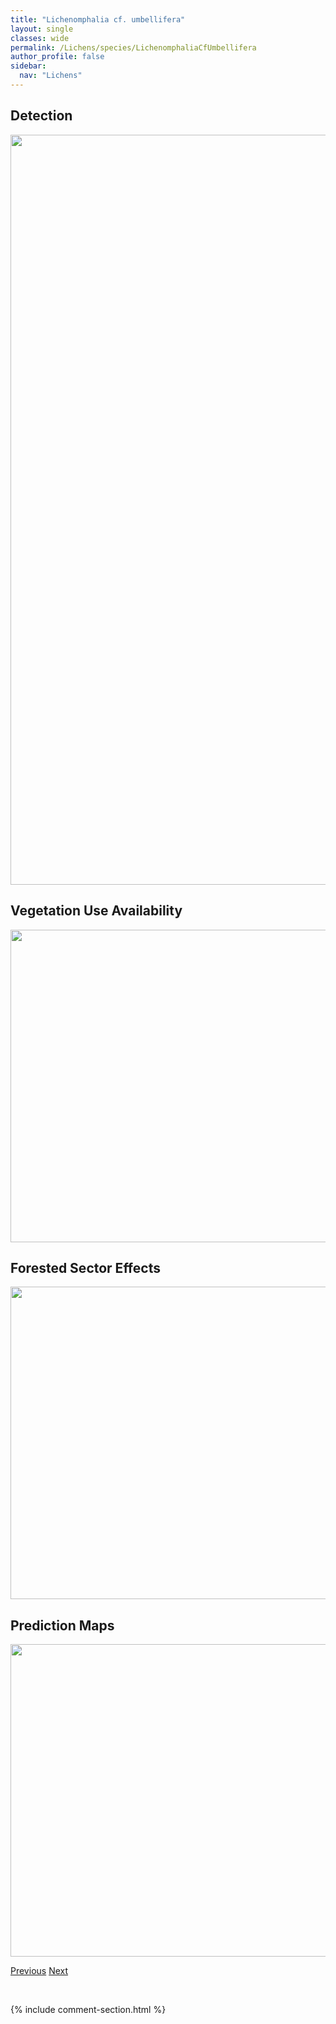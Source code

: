 ```yaml
---
title: "Lichenomphalia cf. umbellifera"
layout: single
classes: wide
permalink: /Lichens/species/LichenomphaliaCfUmbellifera
author_profile: false
sidebar:
  nav: "Lichens"
---
```


<h2>Detection</h2>

<a href="https://drive.google.com/uc?export=view&id=1xdbGGTngGih5rwOpjLN5IZmD9A9QQhm2">
<img src="https://drive.google.com/uc?export=view&id=1xdbGGTngGih5rwOpjLN5IZmD9A9QQhm2" height = "1200" width = "800">
</a>


<h2>Vegetation Use Availability</h2>

<a href="https://drive.google.com/uc?export=view&id=1Kf4kYNgbM-pNMh2ehsPDAobIFSxfKvQo">
<img src="https://drive.google.com/uc?export=view&id=1Kf4kYNgbM-pNMh2ehsPDAobIFSxfKvQo" height = "500" width = "1000">
</a>


<h2>Forested Sector Effects</h2>

<a href="https://drive.google.com/uc?export=view&id=1g0ZqpHOYSXT0ut_izvMGtSMG19ptBwow">
<img src="https://drive.google.com/uc?export=view&id=1g0ZqpHOYSXT0ut_izvMGtSMG19ptBwow" height = "500" width = "1000">
</a>


<h2>Prediction Maps</h2>

<a href="https://drive.google.com/uc?export=view&id=16ghAVZ_SqO9Q6QlJtRMUKdVPItjFrpaz">
<img src="https://drive.google.com/uc?export=view&id=16ghAVZ_SqO9Q6QlJtRMUKdVPItjFrpaz" height = "500" width = "1000">
</a>


<a href="/DevelopmentWebsite/Lichens/species/LethariaVulpina" class="pagination--pager" title="Letharia vulpina">Previous</a> <a href="/DevelopmentWebsite/Lichens/species/LichenomphaliaHudsoniana" class="pagination--pager" title="Lichenomphalia hudsoniana">Next</a>

<p>&nbsp;</p>

{% include comment-section.html %}
